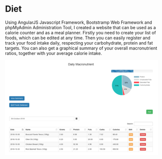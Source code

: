 # Diet
Using AngularJS Javascript Framework, Bootstramp Web Framework and phpMyAdmin Administration Tool, I created a website that can be used as a calorie counter and as a meal planner. Firstly you need to create your list of foods, which can be edited at any time. Then you can easily register and track your food intake daily, respecting your carbohydrate, protein and fat targets. You can also get a graphical summary of your overall macronutrient ratios, together with your average calorie intake. 

![Alt text](https://github.com/stylianosnicoletti/Diet/blob/master/Screenshots/main_page.png?raw=true)
